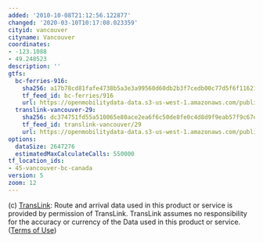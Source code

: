 ```yaml
---
added: '2010-10-08T21:12:56.122877'
changed: '2020-03-10T10:17:08.023359'
cityid: vancouver
cityname: Vancouver
coordinates:
- -123.1088
- 49.248523
description: ''
gtfs:
  bc-ferries-916:
    sha256: a17b78cd81fafe4738b5a3e3a99560d60db2b3f7cedb00c77d5f6f11621965ee
    tf_feed_id: bc-ferries/916
    url: https://openmobilitydata-data.s3-us-west-1.amazonaws.com/public/feeds/bc-ferries/916/20200228/gtfs.zip
  translink-vancouver-29:
    sha256: dc374751fd55a510065e80ace2ea6f6c50de8fe0c4d8d9f9eab57f9c67e312d6
    tf_feed_id: translink-vancouver/29
    url: https://openmobilitydata-data.s3-us-west-1.amazonaws.com/public/feeds/translink-vancouver/29/20200306/gtfs.zip
options:
  dataSize: 2647276
  estimatedMaxCalculateCalls: 550000
tf_location_ids:
- 45-vancouver-bc-canada
version: 5
zoom: 12
---
```


(c) [TransLink](http://www.translink.ca/): Route and arrival data used in this product or service is provided by permission of TransLink. TransLink assumes no responsibility for the accuracy or currency of the Data used in this product or service. ([Terms of Use](http://www.translink.ca/en/Schedules-and-Maps/Developer-Resources/GTFS-Data.aspx))

